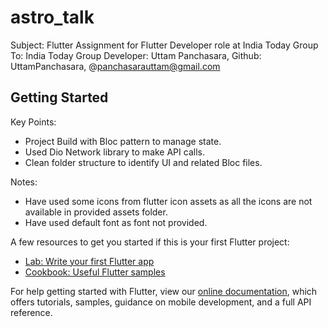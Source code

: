 # astro_talk

Subject: Flutter Assignment for Flutter Developer role at India Today Group
To: India Today Group
Developer: Uttam Panchasara, Github: UttamPanchasara, @panchasarauttam@gmail.com

## Getting Started

Key Points:
- Project Build with Bloc pattern to manage state.
- Used Dio Network library to make API calls.
- Clean folder structure to identify UI and related Bloc files.

Notes:
- Have used some icons from flutter icon assets as all the icons are not available in provided assets folder.
- Have used default font as font not provided.

A few resources to get you started if this is your first Flutter project:

- [Lab: Write your first Flutter app](https://flutter.dev/docs/get-started/codelab)
- [Cookbook: Useful Flutter samples](https://flutter.dev/docs/cookbook)

For help getting started with Flutter, view our
[online documentation](https://flutter.dev/docs), which offers tutorials,
samples, guidance on mobile development, and a full API reference.
